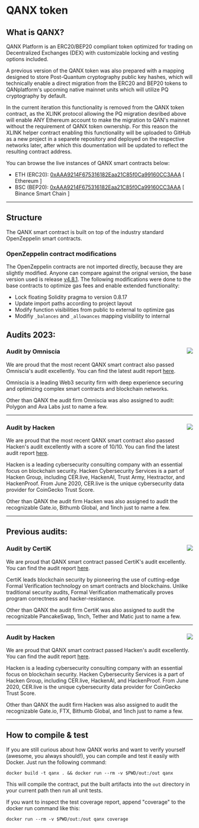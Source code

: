 # QANX token

## What is QANX?

QANX Platform is an ERC20/BEP20 compliant token optimized for trading on Decentralized Exchanges (DEX) with customizable locking and vesting options included.

A previous version of the QANX token was also prepared with a mapping designed to store Post-Quantum cryptography public key hashes, which will technically enable a direct migration from the ERC20 and BEP20 tokens to QANplatform's upcoming native mainnet units which will utilize PQ cryptography by default.

In the current iteration this functionality is removed from the QANX token contract, as the XLINK protocol allowing the PQ migration desribed above will enable ANY Ethereum account to make the migration to QAN's mainnet without the requirement of QANX token ownership. For this reason the XLINK helper contract enabling this functionality will be uploaded to GitHub as a new project in a separete repository and deployed on the respective networks later, after which this doumentation will be updated to reflect the resulting contract address.

You can browse the live instances of QANX smart contracts below:

- ETH (ERC20): [0xAAA9214F675316182Eaa21C85f0Ca99160CC3AAA](https://etherscan.io/address/0xAAA9214F675316182Eaa21C85f0Ca99160CC3AAA) [ Ethereum ]
- BSC (BEP20): [0xAAA9214F675316182Eaa21C85f0Ca99160CC3AAA](https://bscscan.com/address/0xAAA9214F675316182Eaa21C85f0Ca99160CC3AAA) [ Binance Smart Chain ]

---

## Structure

The QANX smart contract is built on top of the industry standard OpenZeppelin smart contracts.

### OpenZeppelin contract modifications

The OpenZeppelin contracts are not imported directly, because they are slightly modified. Anyone can compare against the orignal version, the base version used is release [v4.8.1](https://github.com/OpenZeppelin/openzeppelin-contracts/tree/v4.8.1/contracts/token/ERC20).
The following modifications were done to the base contracts to optimize gas fees and enable extended functionality:

- Lock floating Solidity pragma to version 0.8.17 
- Update import paths according to project layout
- Modify function visibilities from public to external to optimize gas
- Modifiy ```_balances``` and ```_allowances``` mapping visibility to internal

## Audits 2023:

### Audit by Omniscia <img align="right" src="./audit/omniscia-badge.png">

We are proud that the most recent QANX smart contract also passed Omniscia's audit excellently. You can find the latest audit report [here](./audit/Omniscia-QANplatform-20022023.pdf).

Omniscia is a leading Web3 security firm with deep experience securing and optimizing complex smart contracts and blockchain networks.

Other than QANX the audit firm Omniscia was also assigned to audit: Polygon and Ava Labs just to name a few.

---

### Audit by Hacken <img align="right" src="./audit/hacken2-badge.png">

We are proud that the most recent QANX smart contract also passed Hacken's audit excellently with a score of 10/10. You can find the latest audit report [here](./audit/Hacken-QANplatform-20022023.pdf).

Hacken is a leading cybersecurity consulting company with an essential focus on blockchain security. Hacken Cybersecurity Services is a part of Hacken Group, including CER.live, HackenAI, Trust Army, Hextractor, and HackenProof. From June 2020, CER.live is the unique cybersecurity data provider for CoinGecko Trust Score.

Other than QANX the audit firm Hacken was also assigned to audit the recognizable Gate.io, Bithumb Global, and 1inch just to name a few.

---

## Previous audits:
### Audit by CertiK <img align="right" src="./audit/certik-badge.png">

We are proud that QANX smart contract passed CertiK's audit excellently. You can find the audit report [here](./audit/REP-QANX-2021-05-28.pdf).

CertiK leads blockchain security by pioneering the use of cutting-edge Formal Verification technology on smart contracts and blockchains. Unlike traditional security audits, Formal Verification mathematically proves program correctness and hacker-resistance.

Other than QANX the audit firm CertiK was also assigned to audit the recognizable PancakeSwap, 1inch, Tether and Matic just to name a few.

---

### Audit by Hacken <img align="right" src="./audit/hacken-badge.png">

We are proud that QANX smart contract passed Hacken's audit excellently. You can find the audit report [here](./audit/Hacken-QANplatform-29032022.pdf).

Hacken is a leading cybersecurity consulting company with an essential focus on blockchain security. Hacken Cybersecurity Services is a part of Hacken Group, including CER.live, HackenAI, and HackenProof. From June 2020, CER.live is the unique cybersecurity data provider for CoinGecko Trust Score.

Other than QANX the audit firm Hacken was also assigned to audit the recognizable Gate.io, FTX, Bithumb Global, and 1inch just to name a few.

---
## How to compile & test

If you are still curious about how QANX works and want to verify yourself (awesome, you always should!), you can compile and test it easily with Docker. Just run the following command:

```docker build -t qanx . && docker run --rm -v $PWD/out:/out qanx```

This will compile the contract, put the built artifacts into the ```out``` directory in your current path then run all unit tests.

If you want to inspect the test coverage report, append "coverage" to the docker run command like this:

```
docker run --rm -v $PWD/out:/out qanx coverage
```

